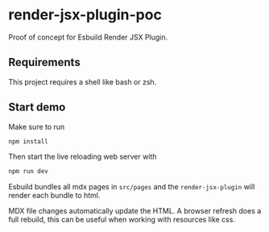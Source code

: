 # render-jsx-plugin-poc

Proof of concept for Esbuild Render JSX Plugin.

## Requirements

This project requires a shell like bash or zsh.

## Start demo

Make sure to run

```bash
npm install
```

Then start the live reloading web server with

```bash
npm run dev
```

Esbuild bundles all mdx pages in `src/pages` and the `render-jsx-plugin` will
render each bundle to html.

MDX file changes automatically update the HTML. A browser refresh does a full
rebuild, this can be useful when working with resources like css.
